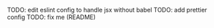 TODO: edit eslint config to handle jsx without babel
TODO: add prettier config
TODO: fix me (README)